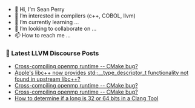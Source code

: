 - 👋 Hi, I’m Sean Perry
- 👀 I’m interested in compilers (c++, COBOL, llvm)
- 🌱 I’m currently learning ...
- 💞️ I’m looking to collaborate on ...
- 📫 How to reach me ...

<!---
s66perry/s66perry is a ✨ special ✨ repository because its `README.md` (this file) appears on your GitHub profile.
You can click the Preview link to take a look at your changes.
--->
### 📕 Latest LLVM Discourse Posts

<!-- DISCOURSE-LLVM:START -->
- [Cross-compiling openmp runtime -- CMake bug?](https://discourse.llvm.org/t/cross-compiling-openmp-runtime-cmake-bug/76062#post_3)
- [Apple&#39;s libc++ now provides std::__type_descriptor_t functionality not found in upstream libc++?](https://discourse.llvm.org/t/apples-libc-now-provides-std-type-descriptor-t-functionality-not-found-in-upstream-libc/73881#post_5)
- [Cross-compiling openmp runtime -- CMake bug?](https://discourse.llvm.org/t/cross-compiling-openmp-runtime-cmake-bug/76062#post_2)
- [Cross-compiling openmp runtime -- CMake bug?](https://discourse.llvm.org/t/cross-compiling-openmp-runtime-cmake-bug/76062#post_1)
- [How to determine if a long is 32 or 64 bits in a Clang Tool](https://discourse.llvm.org/t/how-to-determine-if-a-long-is-32-or-64-bits-in-a-clang-tool/76060#post_1)
<!-- DISCOURSE-LLVM:END -->
